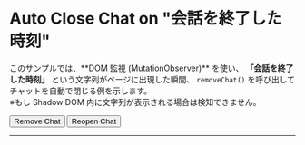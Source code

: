 <!DOCTYPE html>
<html lang="ja">
<head>
  <meta charset="UTF-8">
  <title>Auto Close Chat on "会話を終了した時刻"</title>
</head>
<body>
  <h1>Auto Close Chat on "会話を終了した時刻"</h1>
  <p>
    このサンプルでは、**DOM 監視 (MutationObserver)** を使い、
    <strong>「会話を終了した時刻」</strong> という文字列がページに出現した瞬間、
    <code>removeChat()</code> を呼び出してチャットを自動で閉じる例を示します。<br>
    ※もし Shadow DOM 内に文字列が表示される場合は検知できません。
  </p>

  <!-- チャット削除/再描画用のボタン (任意) -->
  <button onclick="removeChat()">Remove Chat</button>
  <button onclick="reopenChat()">Reopen Chat</button>

  <hr/>

  <script>
    /*****************************************
     * A) initChat() - チャット初期化関数
     *****************************************/
    function initChat() {
      console.log('[initChat] START');
      try {
        embeddedservice_bootstrap.settings.language = 'ja';

        // 組織ID / デプロイID / Embedded Service URL を書き換えてください
        embeddedservice_bootstrap.init(
          '00DIS000002CjVn',   // Org ID
          'MIAW4',            // Deployment ID
          'https://daihachi20240927.my.site.com/ESWMIAW41737545576136', // ES URL
          { scrt2URL: 'https://daihachi20240927.my.salesforce-scrt.com' }
        );
        console.log('[initChat] SUCCESS: Chat initialized.');
      } catch (err) {
        console.error('[initChat] ERROR:', err);
      }
      console.log('[initChat] END');
    }

    /*****************************************
     * B) removeChat() - チャット(iframe/script等)を削除
     *****************************************/
    function removeChat(verbose = true) {
      if (verbose) console.log('[removeChat] START');
      // removeIframe() があれば呼ぶ
      if (
        window.embeddedservice_bootstrap &&
        window.embeddedservice_bootstrap.core &&
        typeof window.embeddedservice_bootstrap.core.removeIframe === 'function'
      ) {
        if (verbose) console.log('[removeChat] removeIframe()...');
        try {
          window.embeddedservice_bootstrap.core.removeIframe();
        } catch(e) {
          console.warn('[removeChat] removeIframe error:', e);
        }
      }

      // scriptタグ削除
      const scriptTag = document.querySelector("script[src*='bootstrap.min.js']");
      if (scriptTag) {
        scriptTag.remove();
        if (verbose) console.log('[removeChat] Removed script tag.');
      }

      // iframe削除
      const iframeSelectors = [
        "iframe[data-embeddedmessaging]",
        "iframe[id*='embeddedMessaging']",
        "iframe[class*='embeddedMessaging']"
      ].join(',');
      const allIframes = document.querySelectorAll(iframeSelectors);
      allIframes.forEach(ifr => {
        if (verbose) console.log('[removeChat] Deleting iframe:', ifr.outerHTML);
        ifr.remove();
      });

      // localStorage
      try {
        localStorage.removeItem('embeddedMessaging:conversationData');
        localStorage.removeItem('embeddedMessaging:isLoggedIn');
        localStorage.removeItem('embeddedMessaging:settings');
      } catch (err) {
        console.warn('[removeChat] localStorage remove error:', err);
      }

      // embeddedservice_bootstrap オブジェクト
      if (window.embeddedservice_bootstrap) {
        delete window.embeddedservice_bootstrap;
        if (verbose) console.log('[removeChat] Deleted embeddedservice_bootstrap.');
      }

      if (verbose) console.log('[removeChat] END');
    }

    /*****************************************
     * C) reopenChat() - 再度チャットを表示
     *****************************************/
    function reopenChat() {
      console.log('[reopenChat] START');
      removeChat(false);

      setTimeout(() => {
        console.log('[reopenChat] Adding new script tag...');
        const scriptEl = document.createElement('script');
        scriptEl.type = 'text/javascript';
        scriptEl.src = 'https://daihachi20240927.my.site.com/ESWMIAW41737545576136/assets/js/bootstrap.min.js';
        scriptEl.onload = () => {
          console.log('[reopenChat] Script loaded. Calling initChat()...');
          if (window.embeddedservice_bootstrap) {
            initChat();
          } else {
            console.warn('[reopenChat] embeddedservice_bootstrap not defined');
          }
        };
        document.body.appendChild(scriptEl);
      }, 300);

      console.log('[reopenChat] END');
    }

    /*****************************************
     * D) 自動検知: MutationObserver
     *    - DOM変化を監視し、新たに追加された要素に
     *      「会話を終了した時刻」 が含まれていれば removeChat()
     *****************************************/
    function autoCloseOnEndTime() {
      console.log('[autoCloseOnEndTime] START MutationObserver...');
      const observer = new MutationObserver((mutationsList) => {
        for (const mutation of mutationsList) {
          if (mutation.addedNodes) {
            mutation.addedNodes.forEach((node) => {
              // nodeType = 1 (ELEMENT_NODE) の場合
              if (node.nodeType === Node.ELEMENT_NODE) {
                // innerTextに "会話を終了した時刻" が含まれるか？
                if (node.innerText && node.innerText.includes('会話を終了した時刻')) {
                  console.warn('[autoCloseOnEndTime] Detected end time text. Auto removing chat...');
                  removeChat();
                  // 必要なら observer.disconnect() する
                  observer.disconnect();
                }
              }
            });
          }
        }
      });

      // body以下のDOM変化を監視
      observer.observe(document.body, { childList: true, subtree: true });
    }

    /*****************************************
     * E) 初回ロード時の Script: initChat + autoCloseOnEndTime
     *****************************************/
    function onScriptLoaded() {
      initChat();
      autoCloseOnEndTime();
    }
  </script>

  <!-- 初回ロード時に onScriptLoaded() を呼ぶ -->
  <script
    type="text/javascript"
    src="https://daihachi20240927.my.site.com/ESWMIAW41737545576136/assets/js/bootstrap.min.js"
    onload="onScriptLoaded()"
  ></script>
</body>
</html>
